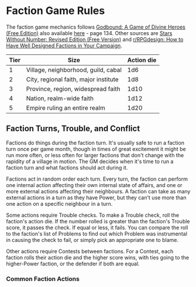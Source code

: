 # Faction Game Rules

The faction game mechanics follows [Godbound: A Game of Divine Heroes (Free Edition)](https://www.drivethrurpg.com/product/185959/Godbound-A-Game-of-Divine-Heroes-Free-Edition) also available [here](https://drive.google.com/file/d/14SRyFtMkRqaKUZZHpBN39FBYyrbyaa5S/view?usp=sharing) - page 134. Other sources are [Stars Without Number: Revised Edition (Free Version)](https://www.drivethrurpg.com/product/230009/Stars-Without-Number-Revised-Edition-Free-Version) and [r/RPGdesign: How to Have Well Designed Factions in Your Campaign](https://www.reddit.com/r/RPGdesign/comments/iz762t/how_to_have_well_designed_factions_in_your/).

| Tier | Size                                  | Action die |
| ---- | ------------------------------------- | ---------- |
| 1    | Village, neighborhood, guild, cabal   | 1d6        |
| 2    | City, regional faith, major institute | 1d8        |
| 3    | Province, region, widespread faith    | 1d10       |
| 4    | Nation, realm-wide faith              | 1d12       |
| 5    | Empire ruling an entire realm         | 1d20       |

## Faction Turns, Trouble, and Conflict

Factions do things during the faction turn. It's usually safe to run a faction turn once per game month, though in times of great excitement it might be run more often, or less often for larger factions that don't change with the rapidity of a village in motion. The GM decides when it's time to run a faction turn and what factions should act during it.

Factions act in random order each turn. Every turn, the faction can perform one internal action affecting their own internal state of affairs, and one or more external actions affecting their neighbours. A faction can take as many external actions in a turn as they have Power, but they can't use more than one action on a specific neighbour in a turn.

Some actions require Trouble checks. To make a Trouble check, roll the faction's action die. If the number rolled is greater than the faction's Trouble score, it passes the check. If equal or less, it fails. You can compare the roll to the faction's list of Problems to find out which Problem was instrumental in causing the check to fail, or simply pick an appropriate one to blame.

Other actions require Contests between factions. For a Contest, each faction rolls their action die and the higher score wins, with ties going to the higher-Power faction, or the defender if both are equal.

### Common Faction Actions

